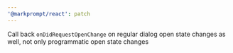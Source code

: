 ```yaml
---
'@markprompt/react': patch
---
```


Call back `onDidRequestOpenChange` on regular dialog open state changes as well,
not only programmatic open state changes
